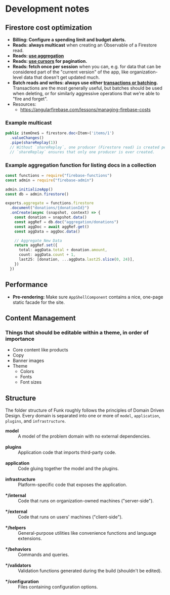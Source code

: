 # Development notes

## Firestore cost optimization

- **Billing: Configure a spending limit and budget alerts.**
- **Reads: always multicast** when creating an Observable of a Firestore read.
- **Reads: [use aggregation](https://firebase.google.com/docs/firestore/solutions/aggregation)**
- **Reads: [use cursors](https://firebase.google.com/docs/firestore/query-data/query-cursors) for pagination.**
- **Reads: fetch once per session** when you can, e.g. for data that can be considered
  part of the "current version" of the app, like organization-level data that doesn't get
  updated much.
- **Batch reads and writes: always use either [transactions or batching](https://firebase.google.com/docs/firestore/manage-data/transactions).**
  Transactions are the most generally useful, but batches should be used when deleting, or
  for similarly aggressive operations that we're able to "fire and forget".
- Resources:
  - https://angularfirebase.com/lessons/managing-firebase-costs

### Example multicast

```ts
public itemOne$ = firestore.doc<Item>('items/1')
  .valueChanges()
  .pipe(shareReplay(1))
  // Without `shareReplay`, one producer (Firestore read) is created per call to `.subscribe()`.
  // `shareReplay` ensures that only one producer is ever created.
```

### Example aggregation function for listing docs in a collection

```ts
const functions = require("firebase-functions")
const admin = require("firebase-admin")

admin.initializeApp()
const db = admin.firestore()

exports.aggregate = functions.firestore
  .document("donations/{donationId}")
  .onCreate(async (snapshot, context) => {
    const donation = snapshot.data()
    const aggRef = db.doc("aggregation/donations")
    const aggDoc = await aggRef.get()
    const aggData = aggDoc.data()

    // Aggregate New Data
    return aggRef.set({
      total: aggData.total + donation.amount,
      count: aggData.count + 1,
      last25: [donation, ...aggData.last25.slice(0, 24)],
    })
  })
```

## Performance

- **Pre-rendering:** Make sure `AppShellComponent` contains a nice, one-page static facade
  for the site.

## Content Management

### Things that should be editable within a theme, in order of importance

- Core content like products
- Copy
- Banner images
- Theme
  - Colors
  - Fonts
  - Font sizes

## Structure

The folder structure of Funk roughly follows the principles of Domain Driven Design. Every domain
is separated into one or more of `model`, `application`, `plugins`, and `infrastructure`.

<dl>
  <dt><b>model</b></dt>
  <dd>A model of the problem domain with no external dependencies.</dd>
  <br>
  <dt><b>plugins</b></dt>
  <dd>Application code that imports third-party code.</dd>
  <br>
  <dt><b>application</b></dt>
  <dd>Code gluing together the model and the plugins.</dd>
  <br>
  <dt><b>infrastructure</b></dt>
  <dd>Platform-specific code that exposes the application.</dd>
  <br>
  <dt><b>*/internal</b></dt>
  <dd>Code that runs on organization-owned machines ("server-side").</dd>
  <br>
  <dt><b>*/external</b></dt>
  <dd>Code that runs on users' machines ("client-side").</dd>
  <br>
  <dt><b>*/helpers</b></dt>
  <dd>General-purpose utilities like convenience functions and language extensions.</dd>
  <br>
  <dt><b>*/behaviors</b></dt>
  <dd>Commands and queries.</dd>
  <br>
  <dt><b>*/validators</b></dt>
  <dd>Validation functions generated during the build (shouldn't be edited).</dd>
  <br>
  <dt><b>*/configuration</b></dt>
  <dd>Files containing configuration options.</dd>
  <br>
</dl>
